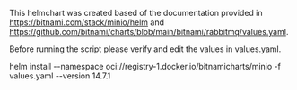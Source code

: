 This helmchart was created based of the documentation provided in https://bitnami.com/stack/minio/helm and 
https://github.com/bitnami/charts/blob/main/bitnami/rabbitmq/values.yaml. 

Before running the script please verify and edit the values in values.yaml.

helm install <releaseName> --namespace <namespace> oci://registry-1.docker.io/bitnamicharts/minio -f values.yaml --version 14.7.1
